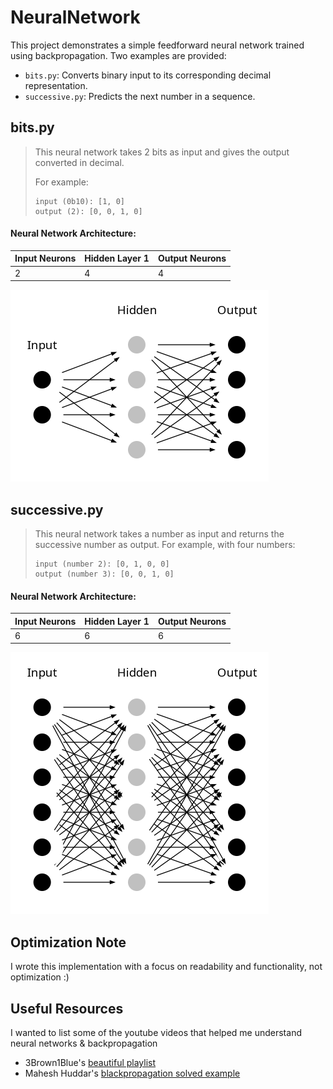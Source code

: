 # NeuralNetwork
This project demonstrates a simple feedforward neural network trained using backpropagation. Two examples are provided:  
- `bits.py`: Converts binary input to its corresponding decimal representation.  
- `successive.py`: Predicts the next number in a sequence.  


## bits.py

> This neural network takes 2 bits as input and gives the output converted in decimal.
>
> For example:
> ```
> input (0b10): [1, 0]
> output (2): [0, 0, 1, 0]
> ```


#### Neural Network Architecture:
| Input Neurons | Hidden Layer 1 | Output Neurons |
|-------------|----------------|--------------|
| 2 | 4 |  4 |

![neural network visualization](./imgs/bits.png)


## successive.py
> This neural network takes a number as input and returns the successive number as output.
> For example, with four numbers:
> ```
> input (number 2): [0, 1, 0, 0]
> output (number 3): [0, 0, 1, 0]
> ```

#### Neural Network Architecture:
| Input Neurons | Hidden Layer 1 | Output Neurons |
|-------------|----------------|--------------|
| 6 | 6 | 6 |

![neural network visualization](./imgs/successive.png)

## Optimization Note
I wrote this implementation with a focus on readability and functionality, not optimization :)

## Useful Resources
I wanted to list some of the youtube videos that helped me understand neural networks & backpropagation
- 3Brown1Blue's [beautiful playlist](https://www.youtube.com/playlist?list=PLZHQObOWTQDNU6R1_67000Dx_ZCJB-3pi)
- Mahesh Huddar's [blackpropagation solved example](https://www.youtube.com/watch?v=tUoUdOdTkRw)